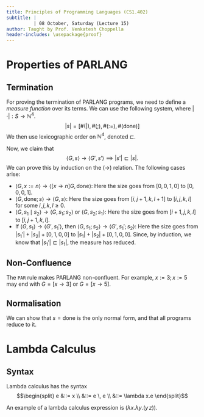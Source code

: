 ```yaml
---
title: Principles of Programming Languages (CS1.402)
subtitle: |
          | 08 October, Saturday (Lecture 15)
author: Taught by Prof. Venkatesh Choppella
header-includes: \usepackage{proof}
---
```


# Properties of PARLANG
## Termination
For proving the termination of PARLANG programs, we need to define a *measure function* over its terms. We can use the following system, where $| \cdot | : S \to \mathbb{N}^4$.
$$|s| = [\#(|), \#(;), \#(:=), \#(\text{done})]$$
We then use lexicographic order on $\mathbb{N}^4$, denoted $\sqsubset$.

Now, we claim that
$$\langle G, s \rangle \to \langle G', s' \rangle \implies |s'| \sqsubset |s|.$$
We can prove this by induction on the $(\to)$ relation. The following cases arise:

* $\langle G, x := n \rangle \to \langle [x \to n]G, \text{done} \rangle$: Here the size goes from $[0,0,1,0]$ to $[0,0,0,1]$.
* $\langle G, \text{done}; s \rangle \to \langle G, s \rangle$: Here the size goes from $[i,j+1,k,l+1]$ to $[i,j,k,l]$ for some $i,j,k,l \geq 0$.
* $\langle G, s_1 \mid s_2 \rangle \to \langle G, s_1 ; s_2 \rangle$ or $\langle G, s_2 ; s_1 \rangle$: Here the size goes from $[i+1, j, k, l]$ to $[i, j+1, k, l]$.
* If $\langle G, s_1 \rangle \to \langle G', s_1' \rangle$, then $\langle G, s_1 ; s_2 \rangle \to \langle G', s_1' ; s_2 \rangle$: Here the size goes from $|s_1'| + |s_2| + [0,1,0,0]$ to $|s_1| + |s_2| + [0,1,0,0]$. Since, by induction, we know that $|s_1'| \sqsubset |s_1|$, the measure has reduced.

## Non-Confluence
The `PAR` rule makes PARLANG non-confluent. For example, $x := 3; x := 5$ may end with $G = [x \to 3]$ or $G = [x \to 5]$.

## Normalisation
We can show that $s = \text{done}$ is the only normal form, and that all programs reduce to it.

# Lambda Calculus
## Syntax
Lambda calculus has the syntax
$$\begin{split}
e &::= x \\
&::= e \, e \\
&::= \lambda x.e
\end{split}$$

An example of a lambda calculus expression is $(\lambda x. \lambda y. (y \, z))$.